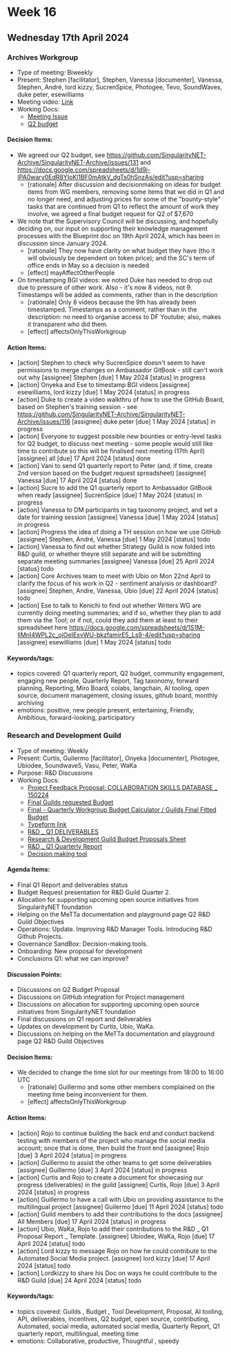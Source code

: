 # Week 16

## Wednesday 17th April 2024


### Archives Workgroup

- Type of meeting: Biweekly
- Present: Stephen [facilitator], Stephen, Vanessa [documenter], Vanessa, Stephen, André, lord kizzy, SucrenSpice, Photogee, Tevo, SoundWaves, duke peter, esewilliams
- Meeting video: [Link](https://www.youtube.com/playlist?list=PL4dGsCqdRj6ct6TwdrVKm_Bjg2ToCjzQh)
- Working Docs:
  - [Meeting Issue](https://github.com/SingularityNET-Archive/SingularityNET-Archive/issues/134)
  - [Q2 budget](https://docs.google.com/spreadsheets/d/1d9j-IPA0wary0EdR8YIoKl1BF0mAtkV_dgTs0hSnzAs/edit?usp=sharing)

#### Decision Items:
- We agreed our Q2 budget, see https://github.com/SingularityNET-Archive/SingularityNET-Archive/issues/131 and https://docs.google.com/spreadsheets/d/1d9j-IPA0wary0EdR8YIoKl1BF0mAtkV_dgTs0hSnzAs/edit?usp=sharing
  - [rationale] After discussion and decisionmaking on ideas for budget items from WG members, removing some items that we did in Q1 and no longer need, and adjusting prices for some of the "bounty-style" tasks that are continued from Q1 to reflect the amount of work they involve, we agreed a final budget request for Q2 of $7,670
- We note that the Supervisory Council will be discussing, and hopefully deciding on, our input on supporting their knowledge management processes with the Blueprint doc on 19th April 2024, which has been in discussion since January 2024.
  - [rationale] They now have clarity on what budget they have (tho it will obviously be dependent on token price); and the SC's term of office ends in May so a decision is needed
  - [effect] mayAffectOtherPeople
- On timestamping BGI videos: we noted Duke has needed to drop out due to pressure of other work. Also - it's now 8 videos, not 9. Timestamps will be added as comments, rather than in the description
  - [rationale] Only 8 videos because the 9th has already been timestamped. Timestamps as a comment, rather than in the description: no need to organise access to DF Youtube; also, makes it transparent who did them.
  - [effect] affectsOnlyThisWorkgroup

#### Action Items:
- [action] Stephen to check why SucrenSpice doesn't seem to have permissions to merge changes on Ambassador GitBook - still can't work out why [assignee] Stephen [due] 1 May 2024 [status] in progress
- [action] Onyeka and Ese to timestamp BGI videos [assignee] esewilliams, lord kizzy [due] 1 May 2024 [status] in progress
- [action] Duke to create a video walkthru of how to use the GitHub Board, based on Stephen's training session - see https://github.com/SingularityNET-Archive/SingularityNET-Archive/issues/116 [assignee] duke peter [due] 1 May 2024 [status] in progress
- [action] Everyone to suggest possible new bounties or entry-level tasks for Q2 budget, to discuss next meeting - some people would still like time to contribute so this will be finalised next meeting (17th April) [assignee] all [due] 17 April 2024 [status] done
- [action] Vani to send Q1 quarterly report to Peter (and, if time, create 2nd version based on the budget request spreadsheet) [assignee] Vanessa [due] 17 April 2024 [status] done
- [action] Sucre to add the Q1 quarterly report to Ambassador GitBook when ready [assignee] SucrenSpice [due] 1 May 2024 [status] in progress
- [action] Vanessa to DM participants in tag taxonomy project, and set a date for training session [assignee] Vanessa [due] 1 May 2024 [status] in progress
- [action] Progress the idea of doing a TH session on how we use GitHub [assignee] Stephen, André, Vanessa [due] 1 May 2024 [status] todo
- [action] Vanessa to find out whether Strategy Guild is now folded into R&D guild, or whether theyre still separate and will be submitting separate meeting summaries [assignee] Vanessa [due] 25 April 2024 [status] todo
- [action] Core Archives team to meet with Ubio on Mon 22nd April to clarify the focus of his work in Q2 - sentiment analyisis or dashboard? [assignee] Stephen, Andre, Vanessa, Ubio [due] 22 April 2024 [status] todo
- [action] Ese to talk to Kenichi to find out whether Writers WG are currently doing meeting summaries; and if so, whether they plan to add them via the Tool; or if not, could they add them at least to their spreadsheet here https://docs.google.com/spreadsheets/d/1S1M-IlMnI4WPL2c_ojOeIExvWU-bkzfamirE5_Ls9-4/edit?usp=sharing [assignee] esewilliams [due] 1 May 2024 [status] todo

#### Keywords/tags:
- topics covered: Q1 quarterly report, Q2 budget, community engagement, engaging new people, Quarterly Report, Tag taxonomy, forward planning, Reporting, Miro Board, colabs, langchain, AI tooling, open source, document management, closing issues, github board, monthly archiving
- emotions: positive, new people present, entertaining, Friendly, Ambitious, forward-looking, participatory

### Research and Development Guild

- Type of meeting: Weekly
- Present: Curtis, Guilermo [facilitator], Onyeka  [documenter], Photogee, Ubiodee, 5oundwave5, Vasu, Peter, WaKa
- Purpose: R&D Discussions 
- Working Docs:
  - [Project Feedback Proposal:  COLLABORATION SKILLS DATABASE _ 150224](https://docs.google.com/document/d/1a_q2yq1jrLSUiPzIfADZSsOcV3za7PBPY_XXsCg8AS0/edit)
  - [Final Guilds requested Budget](https://docs.google.com/spreadsheets/d/1gPUEAjXOp2DA9B5UDiPizKwBdaQAMY4k/edit#gid=612486399)
  - [Final - Quarterly Workgroup Budget Calculator / Guilds Final Fitted Budget ](https://docs.google.com/spreadsheets/d/1BBogj9rAO52cpdGP3uvp8hAHNa4Qw66lz9JLjSC2yVs/edit#gid=1788547254)
  - [Typeform link](https://fqmtepho6kd.typeform.com/to/uHsVjdS5)
  - [R&D _ Q1 DELIVERABLES](https://drive.google.com/drive/folders/1qy4P7bWmzFDWbNe03Do5HSV3FLOGYMnT?usp=sharing)
  - [Research & Development Guild Budget Proposals Sheet](https://docs.google.com/spreadsheets/d/1Cu2snGCH-9H4rviHFwcMD_qV-qRLjwFbO4eNjrWX6Hs/edit?usp=drive_link)
  - [R&D _ Q1 Quarterly Report ](https://docs.google.com/document/d/1ZFZr_OxtuQd2x21ZQQtFiaMipuYdj8MvuYFljWsRRZ8/edit?usp=drive_link)
  - [Decision making tool](https://citizenos.com/)

#### Agenda Items:
- Final Q1 Report and deliverables status
- Budget Request presentation for R&D Guild Quarter 2.
- Allocation for supporting upcoming open source initiatives from SingularityNET foundation
- Helping on the MeTTa documentation and playground page Q2 R&D Guild Objectives
- Operations: Update. Improving R&D Manager Tools. Introducing R&D Github Projects.
- Governance SandBox: Decision-making tools.
- Onboarding: New proposal for development
- Conclusions Q1: what we can improve?

#### Discussion Points:
- Discussions on Q2 Budget Proposal 
- Discussions on GitHub integration for Project management
- Discussions on allocation for supporting upcoming open source initiatives from SingularityNET foundation
- Final discussions on Q1 report and deliverables
- Updates on development by Curtis, Ubio, WaKa.
- Discussions on helping on the MeTTa documentation and playground page Q2 R&D Guild Objectives

#### Decision Items:
- We decided to change the time slot for our meetings from 18:00 to 16:00 UTC
  - [rationale] Guillermo and some other members complained on the meeting time being inconvenient for them.
  - [effect] affectsOnlyThisWorkgroup

#### Action Items:
- [action] Rojo to continue building the back end and conduct backend testing with members of the project who manage the social media account; once that is done, then build the front end [assignee] Rojo [due] 3 April 2024 [status] in progress
- [action] Guillermo to assist the other teams to get some deliverables [assignee] Guillermo [due] 3 April 2024 [status] in progress
- [action] Curtis and Rojo to create a document for showcasing our progress (deliverables) in the guild [assignee] Curtis, Rojo [due] 3 April 2024 [status] in progress
- [action] Guillermo to have a call with Ubio on providing assistance to the multilingual project  [assignee] Guilermo [due] 11 April 2024 [status] todo
- [action] Guild members to add their contributions to the docs [assignee] All Members [due] 17 April 2024 [status] in progress
- [action] Ubio, WaKa, Rojo to add their contributions to the R&D _ Q1 Proposal Report _ Template. [assignee] Ubiodee, WaKa, Rojo [due] 17 April 2024 [status] todo
- [action] Lord kizzy to message Rojo on how he could contribute to the Automated Social Media project. [assignee] lord kizzy [due] 17 April 2024 [status] todo
- [action] Lordkizzy to share his Doc on ways he could contribute to the R&D Guild [due] 24 April 2024 [status] todo

#### Keywords/tags:
- topics covered: Guilds , Budget , Tool Development, Proposal, AI tooling, API, deliverables, incentives, Q2 budget, open source, contributing, Automated, social media, automated social media, Quarterly Report, Q1 quarterly report, multilingual, meeting time
- emotions: Collaborative, productive, Thoughtful , speedy
